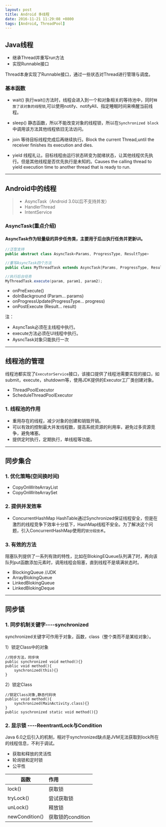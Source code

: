 ```yaml
---
layout: post
title: Android 多线程
date: 2016-11-21 11:29:08 +0800
tags: [Android, ThreadPool]
---
```


## Java线程 ##

 - 继承Thread并重写run方法
 - 实现Runnable接口
 

 Thread本身实现了Runnable接口，通过一些状态对Thread进行管理与调度。

### 基本函数 ###

 - wait()
执行wait()方法时，线程会进入到一个和对象相关的等待池中，同时`释放了该对象的线程锁`,可以使用notify、notifyAll、指定睡眠时间来唤醒当前线程。

 - sleep()
静态函数，所以不能改变对象的线程锁，所以在`Synchronized block`中调用该方法其他线程依旧无法访问。

 - join
等待目标线程完成后再继续执行。Block the current Thread,until the receiver finishes its execution and dies.

 - yield
线程礼让。目标线程由运行状态转变为就绪状态，让其他线程优先执行。但是其他线程是否优先执行是未知的。Causes the calling thread to yield execution time to another thread that is ready to run.


----------


## Android中的线程 ##

> * AsyncTask（Android 3.0以后不支持并发）
> * HandlerThread
> * IntentService
 

### AsyncTask(重点介绍) ###

#### AsyncTask作为轻量级的异步任务类，主要用于后台执行任务并更新UI。

```java
//泛型支持
public abstract class AsyncTask<Params, ProgressType, ResultType>

//重写AsyncTask四个方法
public class MyThreadTask extends AsyncTask{Params, ProgressType, ResultType}

//执行后台任务
MyThreadTask.execute(param, param1, param2);

```
 
 - onPreExecute()
 - doInBackground  (Param...        params)
 - onProgressUpdate(ProgressType... progress)
 - onPostExecute   (Result...       result)

注：
 - AsyncTask必须在主线程中执行。
 - execute方法必须在UI线程中执行。
 - AysncTask对象只能执行一次

----------


## 线程池的管理 ##
线程池都实现了`ExecutorService`接口，该接口提供了线程池需要实现的接口，如submit，execute，shutdowm等，使用JDK提供的Executor工厂类创建对象。

 - ThreadPoolExecutor
 - ScheduleThreadPoolExecutor


### 1. 线程池的作用 ###
 - 重用存在的线程，减少对象的创建和销毁开销。
 - 可以有效的控制最大并发线程数，提高系统资源的利用率，避免过多资源竞争，避免堵塞。
 - 提供定时执行，定期执行，单线程等功能。


----------

## 同步集合 ##

### 1. 优化策略(空间换时间)

 - CopyOnWriteArrayList
 - CopyOnWriteArraySet

### 2. 提供并发效率
 - ConcurrentHashMap
HashTable通过Synchronized保证线程安全，但是在激烈的线程竞争下效率十分低下，HashMap线程不安全。为了解决这个问题，引入ConcurrentHashMap使用的`锁分段技术`。

### 3. 有效的方法

阻塞队列提供了一系列有效的特性，比如在BlokingEQueue队列满了时，再向该队列put函数添加元素时，调用线程会阻塞，直到线程不是填满状态时。

 - BlockingQueue //JDK
 - ArrayBlokingQueue
 - LinkedBlokingQueue
 - LinkedBlokingDeque


----------


## 同步锁 ##

### 1. 同步机制关键字----synchronized
synchronized关键字可作用于对象，函数，class（整个类而不是某给对象）。

 1）锁定Class中的对象
 
    //同步方法，同步块
    public synchronized void method(){}
    public void method(){
        synchronized(this){}
    }

 2）锁定Class
 
    //锁定Class对象,静态代码块
    public void method(){
        synchronized(MainActivity.class){}
    }
    public syschronized static void method(){}
    
### 2. 显示锁 ----ReentrantLock与Condition

Java 6.0之后引入的机制，相对于synchronized缺点是JVM无法获取到lock所在的线程信息，不利于调试。

 - 获取和释放的灵活性
 - 轮询锁和定时锁
 - 公平性


 | 函数        | 作用  |
| --  | :-----  |
| lock()     | 获取锁 |
| tryLock()        |  尝试获取锁   | 
| unLock()        |  释放锁   |  
| newCondition()   |    获取锁的condition    |  


[jekyll-docs]: http://jekyllrb.com/docs/home
[jekyll-gh]:   https://github.com/jekyll/jekyll
[jekyll-talk]: https://talk.jekyllrb.com/
  

 
 
  
 
 
 
